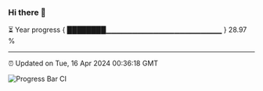 ### Hi there 👋

⏳ Year progress { ████████▁▁▁▁▁▁▁▁▁▁▁▁▁▁▁▁▁▁▁▁▁▁ } 28.97 %

---

⏰ Updated on Tue, 16 Apr 2024 00:36:18 GMT

![Progress Bar CI](https://github.com/Shyam-Makwana/GitHub-Actions-Demo/workflows/Progress%20Bar%20CI/badge.svg)
